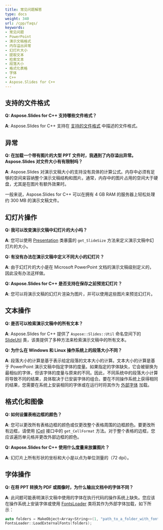 ```yaml
---
title: 常见问题解答
type: docs
weight: 340
url: /cpp/faqs/
keywords:
- 常见问题
- PowerPoint
- 演示文稿格式
- 内存溢出异常
- 幻灯片大小
- 提取文本
- 检索文本
- 段落大小
- 格式化表格
- 字体
- С++
- Aspose.Slides for С++
---
```


## **支持的文件格式**

**Q: Aspose.Slides for C++ 支持哪些文件格式？**

**A**: Aspose.Slides for C++ 支持在 [支持的文件格式](/slides/cpp/supported-file-formats/) 中描述的文件格式。

## **异常**

**Q: 在加载一个带有图片的大型 PPT 文件时，我遇到了内存溢出异常。Aspose.Slides 对文件大小有有限制吗？**

**A**: Aspose.Slides 对演示文稿大小的支持没有具体的计算公式。内存中必须有足够的空间来容纳整个演示文稿结构和图片。通常，内存中的图片占用的空间大于硬盘，尤其是在图片有额外效果时。

一般来说，Aspose.Slides for C++ 可以在拥有 4 GB RAM 的服务器上轻松处理约 300 MB 的演示文稿文件。

## **幻灯片操作**

**Q: 我可以改变演示文稿中幻灯片的大小吗？**

**A**: 您可以使用 [Presentation](https://reference.aspose.com/slides/cpp/aspose.slides/presentation/) 类暴露的 `get_SlideSize` 方法来定义演示文稿中幻灯片的大小。

**Q: 有没有办法在演示文稿中定义不同大小的幻灯片？**

**A**: 由于幻灯片的大小是在 Microsoft PowerPoint 文档的演示文稿级别定义的，因此没有办法这样做。

**Q: Aspose.Slides for C++ 是否支持在保存之前预览幻灯片？**

**A**: 您可以将演示文稿的幻灯片渲染为图片，并可以使用这些图片来预览幻灯片。

## **文本操作**

**Q: 是否可以检索演示文稿中的所有文本？**

**A**: Aspose.Slides for C++ 提供了 `Aspose::Slides::Util` 命名空间下的 [SlideUtil](https://reference.aspose.com/slides/cpp/aspose.slides.util/slideutil/) 类，该类提供了多种方法来检索演示文稿中的所有文本。

**Q: 为什么在 Windows 和 Linux 操作系统上的段落大小不同？**

**A**: 段落大小的计算是基于表示给定段落的文本大小的计算。文本大小的计算是基于 PowerPoint 演示文稿中指定字体的度量。如果指定的字体缺失，它会被替换为最相似的字体，但该字体的度量与原来的不同。因此，不同系统中的段落大小计算将导致不同的结果，具体取决于已安装字体的组合。要在不同操作系统上获得相同的结果，您需要在系统上安装相同的字体或在运行时将其作为 [外部字体](/slides/cpp/custom-font/) 加载。

## **格式化和图像**

**Q: 如何设置表格边框的颜色？**

**A**: 您可以更改所有表格边框的颜色或仅更改整个表格周围的边框颜色。要更改所有边框，请使用 [ICell](https://reference.aspose.com/slides/cpp/aspose.slides/icell/) 接口中的 `get_CellFormat` 方法。对于整个表格的边框，您应该遍历单元格并更改外部边框的颜色。

**Q: Aspose.Slides for C++ 使用什么度量来放置图片？**

**A**: 幻灯片上所有形状的坐标和大小是以点为单位测量的（72 dpi）。

## **字体操作**

**Q: 在将 PPT 转换为 PDF 或图像时，为什么输出文档中的字体不同？**

**A**: 此问题可能表明演示文稿中使用的字体在执行代码的操作系统上缺失。您应该在操作系统上安装字体或使用 [FontsLoader](https://reference.aspose.com/slides/cpp/aspose.slides/fontsloader/) 类将其作为外部字体加载，如下所示：
```cpp
auto folders = MakeObject<Array<String>>(1, "path_to_a_folder_with_fonts");
FontsLoader::LoadExternalFonts(folders);
```